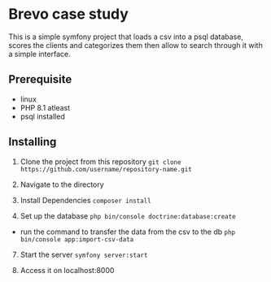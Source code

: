 # Brevo case study

This is a simple symfony project that loads a csv into a psql database, scores the clients and categorizes them then allow to search through it with a simple interface.

## Prerequisite

- linux
- PHP 8.1 atleast
- psql installed

## Installing

1. Clone the project from this repository
```git clone https://github.com/username/repository-name.git```

2. Navigate to the directory

3. Install Dependencies
```composer install```

6. Set up the database
```php bin/console doctrine:database:create```
- run the command to transfer the data from the csv to the db
```php bin/console app:import-csv-data```

7. Start the server
```symfony server:start```

8. Access it on localhost:8000
